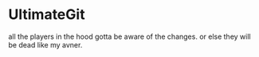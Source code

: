 # UltimateGit
all the players in the hood gotta be aware of the changes. or else they will be dead like my avner.
